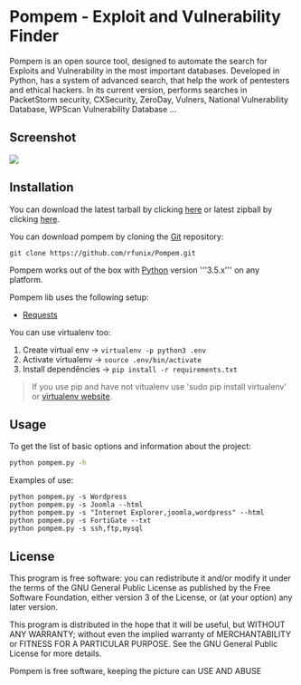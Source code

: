 # Pompem - Exploit and Vulnerability Finder

Pompem is an open source tool, designed to automate the search for Exploits and Vulnerability in the most important databases.
Developed in Python, has a system of advanced search, that help the work of pentesters and ethical hackers.
In its current version, performs searches in PacketStorm security, CXSecurity, ZeroDay, Vulners, National Vulnerability Database, WPScan Vulnerability Database ...

## Screenshot
![](http://i.imgur.com/lhBRLhl.png)

## Installation

You can download the latest tarball by clicking [here](https://github.com/rfunix/Pompem/tarball/master) or latest zipball by clicking  [here](https://github.com/rfunix/Pompem/zipball/master).

You can download pompem by cloning the [Git](https://github.com/rfunix/Pompem) repository:

```
git clone https://github.com/rfunix/Pompem.git
```

Pompem works out of the box with [Python](http://www.python.org/download/) version '''3.5.x''' on any platform.

Pompem lib uses the following setup:

* [Requests](http://docs.python-requests.org/en/latest/)

You can use virtualenv too:

1. Create virtual env  -> ```virtualenv -p python3 .env```
2. Activate virtualenv -> ```source .env/bin/activate```
3. Install dependêncies -> ```pip install -r requirements.txt```

> If you use pip and have not vitualenv use 'sudo pip install virtualenv' or [virtualenv website](http://www.virtualenv.org/en/latest/).


## Usage

To get the list of basic options and information about the project:

```bash
python pompem.py -h
```

Examples of use:

    python pompem.py -s Wordpress
    python pompem.py -s Joomla --html
    python pompem.py -s "Internet Explorer,joomla,wordpress" --html
    python pompem.py -s FortiGate --txt
    python pompem.py -s ssh,ftp,mysql

## License

This program is free software: you can redistribute it and/or modify
it under the terms of the GNU General Public License as published by
the Free Software Foundation, either version 3 of the License, or
(at your option) any later version.

This program is distributed in the hope that it will be useful,
but WITHOUT ANY WARRANTY; without even the implied warranty of
MERCHANTABILITY or FITNESS FOR A PARTICULAR PURPOSE.  See the
GNU General Public License for more details.

Pompem is free software, keeping the picture can USE AND ABUSE 
